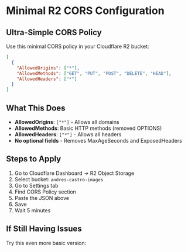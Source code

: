 # Minimal R2 CORS Configuration

## Ultra-Simple CORS Policy

Use this minimal CORS policy in your Cloudflare R2 bucket:

```json
[
  {
    "AllowedOrigins": ["*"],
    "AllowedMethods": ["GET", "PUT", "POST", "DELETE", "HEAD"],
    "AllowedHeaders": ["*"]
  }
]
```

## What This Does
- **AllowedOrigins**: `["*"]` - Allows all domains
- **AllowedMethods**: Basic HTTP methods (removed OPTIONS)
- **AllowedHeaders**: `["*"]` - Allows all headers
- **No optional fields** - Removes MaxAgeSeconds and ExposedHeaders

## Steps to Apply
1. Go to Cloudflare Dashboard → R2 Object Storage
2. Select bucket: `andres-castro-images`
3. Go to Settings tab
4. Find CORS Policy section
5. Paste the JSON above
6. Save
7. Wait 5 minutes

## If Still Having Issues
Try this even more basic version:

```json
[
  {
    "AllowedOrigins": ["*"],
    "AllowedMethods": ["GET", "PUT", "POST"],
    "AllowedHeaders": ["*"]
  }
]
```

This removes DELETE and HEAD methods entirely.

## Test After Setup
```bash
curl -I https://pub-69ff11d6ad5b4c02b2fb48ab7c50735d.r2.dev/
```

Should return headers without CORS errors.
